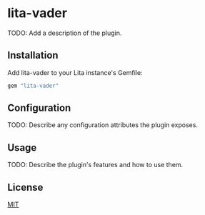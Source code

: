 # lita-vader

TODO: Add a description of the plugin.

## Installation

Add lita-vader to your Lita instance's Gemfile:

``` ruby
gem "lita-vader"
```


## Configuration

TODO: Describe any configuration attributes the plugin exposes.

## Usage

TODO: Describe the plugin's features and how to use them.

## License

[MIT](http://opensource.org/licenses/MIT)
